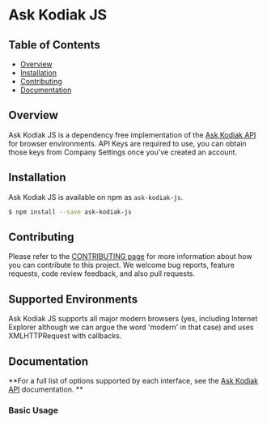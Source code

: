 # Ask Kodiak JS

## Table of Contents

 * [Overview](#overview)
 * [Installation](#installation)
 * [Contributing](#contributing)
 * [Documentation](#documentation)

## Overview 

Ask Kodiak JS is a dependency free implementation of the [Ask Kodiak API](https://api.askkodiak.com/doc/) for browser environments. API Keys are required to use, you can obtain those keys from Company Settings once you've created an account.

## Installation

Ask Kodiak JS is available on npm as `ask-kodiak-js`.

```bash
$ npm install --save ask-kodiak-js
```

## Contributing

Please refer to the [CONTRIBUTING page](./CONTRIBUTING.md) for more information
about how you can contribute to this project. We welcome bug reports, feature
requests, code review feedback, and also pull requests.

## Supported Environments

Ask Kodiak JS supports all major modern browsers (yes, including Internet Explorer although we can argue the word 'modern' in that case) and uses XMLHTTPRequest with callbacks. 

## Documentation 

**For a full list of options supported by each interface, see the [Ask Kodiak API](https://api.askkodiak.com/doc/) documentation. **

### Basic Usage

